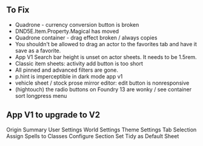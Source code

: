 ## To Fix

- Quadrone - currency conversion button is broken
- DND5E.Item.Property.Magical has moved
- Quadrone container - drag effect broken / always copies
- You shouldn't be allowed to drag an actor to the favorites tab and have it save as a favorite.
- App V1 Search bar height is unset on actor sheets. It needs to be 1.5rem.
- Classic item sheets: activity add button is too short
- All pinned and advanced filters are gone.
- p.hint is imperceptible in dark mode app v1
- vehicle sheet / stock prose mirror editor: edit button is nonresponsive
- (hightouch) the radio buttons on Foundry 13 are wonky / see container sort longpress menu

## App V1 to upgrade to V2

Origin Summary
User Settings
World Settings
Theme Settings
Tab Selection
Assign Spells to Classes
Configure Section
Set Tidy as Default Sheet
